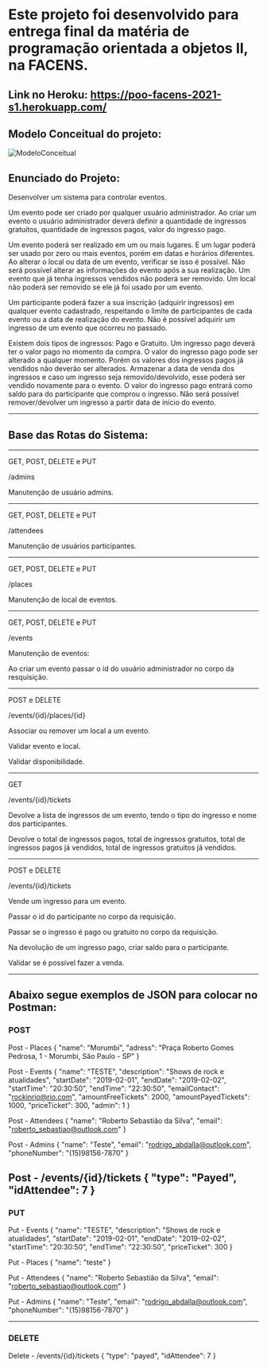 # Este projeto foi desenvolvido para entrega final da matéria de programação orientada a objetos II, na FACENS.

## Link no Heroku: https://poo-facens-2021-s1.herokuapp.com/

## Modelo Conceitual do projeto:

![ModeloConceitual](https://github.com/RodrigoAbdalla/ProjetoLab-AC1-Individual/blob/main/ModeloConceitual.png)

## Enunciado do Projeto:

Desenvolver um sistema para controlar eventos.

Um evento pode ser criado por qualquer usuário administrador. Ao criar um evento o usuário administrador deverá definir a quantidade de ingressos gratuitos, quantidade de ingressos pagos, valor do ingresso pago.

Um evento poderá ser realizado em um ou mais lugares. E um lugar poderá ser usado por zero ou mais eventos, porém em datas e horários diferentes. Ao alterar o local ou data de um evento, verificar se isso é possível. Não será possível alterar as informações do evento após a sua realização. Um evento que já tenha ingressos vendidos não poderá ser removido. Um local não poderá ser removido se ele já foi usado por um evento.

Um participante poderá fazer a sua inscrição (adquirir ingressos) em qualquer evento cadastrado, respeitando o limite de participantes de cada evento ou a data de realização do evento. Não é possível adquirir um ingresso de um evento que ocorreu no passado.

Existem dois tipos de ingressos: Pago e Gratuito. Um ingresso pago deverá ter o valor pago no momento da compra. O valor do ingresso pago pode ser alterado a qualquer momento. Porém os valores dos ingressos pagos já vendidos não deverão ser alterados. Armazenar a data de venda dos ingressos e caso um ingresso seja removido/devolvido, esse poderá ser vendido novamente para o evento. O valor do ingresso pago entrará como saldo para do participante que comprou o ingresso. Não será possível remover/devolver um ingresso a partir data de início do evento.

---------------------------------------------------------------

## Base das Rotas do Sistema:

---

GET, POST, DELETE e PUT

/admins

Manutenção de usuário admins.

---

GET, POST, DELETE e PUT

/attendees

Manutenção de usuários participantes.

---

GET, POST, DELETE e PUT

/places

Manutenção de local de eventos.

---

GET, POST, DELETE e PUT

/events

Manutenção de eventos:

Ao criar um evento passar o id do usuário administrador no corpo da resquisição.

---

POST e DELETE

/events/{id}/places/{id}

Associar ou remover um local a um evento.

Validar evento e local.

Validar disponibilidade.

---

GET

/events/{id}/tickets

Devolve a lista de ingressos de um evento, tendo o tipo do ingresso e nome dos participantes.

Devolve o total de ingressos pagos, total de ingressos gratuitos, total de ingressos pagos já vendidos, total de ingressos gratuitos já vendidos.

---

POST e DELETE

/events/{id}/tickets

Vende um ingresso para um evento.

Passar o id do participante no corpo da requisição.

Passar se o ingresso é pago ou gratuito no corpo da requisição.

Na devolução de um ingresso pago, criar saldo para o participante.

Validar se é possível fazer a venda.

---

## Abaixo segue exemplos de JSON para colocar no Postman:
 
### POST 

Post - Places
{
            "name": "Morumbi",
            "adress": "Praça Roberto Gomes Pedrosa, 1 - Morumbi, São Paulo - SP"
}


Post - Events
{
            "name": "TESTE",
            "description": "Shows de rock e atualidades",
            "startDate": "2019-02-01",
            "endDate": "2019-02-02",
            "startTime": "20:30:50",
            "endTime": "22:30:50",
            "emailContact": "rockinrio@rio.com",
            "amountFreeTickets": 2000,
            "amountPayedTickets": 1000,
            "priceTicket": 300,
            "admin": 1
}

Post - Attendees
{
            "name": "Roberto Sebastião da Silva",
            "email": "roberto_sebastiao@outlook.com"
}


Post -  Admins
{
            "name": "Teste",
            "email": "rodrigo_abdalla@outlook.com",
            "phoneNumber": "(15)98156-7870"
}

Post - /events/{id}/tickets 
{
            "type": "Payed",
            "idAttendee": 7
}
-----------------------------------------------------------

### PUT

Put - Events
{
            "name": "TESTE",
            "description": "Shows de rock e atualidades",
            "startDate": "2019-02-01",
            "endDate": "2019-02-02",
            "startTime": "20:30:50",
            "endTime": "22:30:50",
            "priceTicket": 300
}

Put - Places
{
            "name": "teste"
}


Put - Attendees
{
            "name": "Roberto Sebastião da Silva",
            "email": "roberto_sebastiao@outlook.com"
}


Put -  Admins
{
            "name": "Teste",
            "email": "rodrigo_abdalla@outlook.com",
            "phoneNumber": "(15)98156-7870"
}


-----------------------------
### DELETE

Delete - /events/{id}/tickets 
{
            "type": "payed",
            "idAttendee": 7
}

 

 
